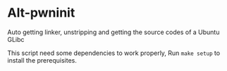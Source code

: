 # Alt-pwninit

Auto getting linker, unstripping and getting the source codes of a Ubuntu GLibc

This script need some dependencies to work properly, Run `make setup` to install the prerequisites.